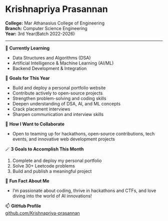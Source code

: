 # Krishnapriya Prasannan

**College:** Mar Athanasius College of Engineering  
**Branch:** Computer Science Engineering  
**Year:** 3rd Year(Batch 2022-2026)

---

🌱 **Currently Learning**  
- Data Structures and Algorithms (DSA)  
- Artificial Intelligence & Machine Learning (AI/ML)  
- Backend Development & Integration

🎯 **Goals for This Year**  
- Build and deploy a personal portfolio website  
- Contribute actively to open-source projects  
- Strengthen problem-solving and coding skills  
- Deepen understanding of DSA, AI, and ML concepts  
- Crack placement interviews  
- Sharpen communication and interview skills

👯 **How I Want to Collaborate**  
- Open to teaming up for hackathons, open-source contributions, tech events, and innovative web development projects

🪄 **3 Goals to Accomplish This Month**  
1. Complete and deploy my personal portfolio  
2. Solve 30+ Leetcode problems  
3. Build and publish a meaningful project

💬 **Fun Fact About Me**  
- I’m passionate about coding, thrive in hackathons and CTFs, and love diving into the world of AI innovations!

📫 **GitHub Profile**  
[github.com/Krishnapriya-prasannan](https://github.com/Krishnapriya-prasannan)
